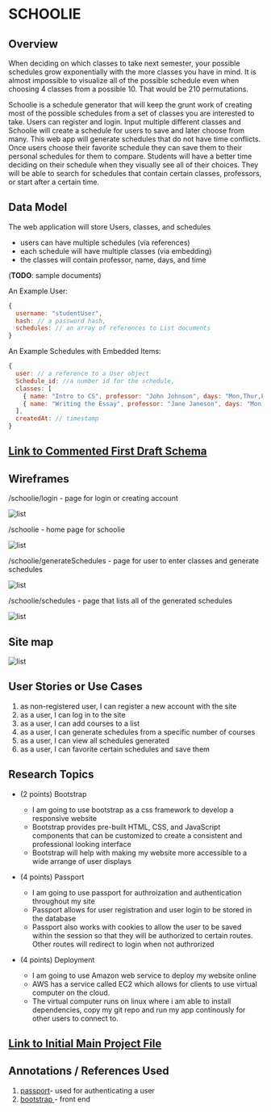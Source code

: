 # SCHOOLIE

## Overview

When deciding on which classes to take next semester, your possible schedules grow exponentially with the more classes you have in mind. It is almost impossible to visualize all of the possible schedule even when choosing 4 classes from a possible 10. That would be 210 permutations. 

Schoolie is a schedule generator that will keep the grunt work of creating most of the possible schedules from a set of classes you are interested to take. Users can register and login. Input multiple different classes and Schoolie will create a  schedule for users to save and later choose from many. This web app will generate schedules that do not have time conflicts. Once users choose their favorite schedule they can save them to their personal schedules for them to compare. Students will have a better time deciding on their schedule when they visually see all of their choices. They will be able to search for schedules that contain certain classes, professors, or start after a certain time. 


## Data Model

The web application will store Users, classes, and schedules
  * users can have multiple schedules (via references)
  * each schedule will have multiple classes (via embedding)
  * the classes will contain professor, name, days, and time

(__TODO__: sample documents)

An Example User:

```javascript
{
  username: "studentUser",
  hash: // a password hash,
  schedules: // an array of references to List documents
}
```

An Example Schedules with Embedded Items:

```javascript
{
  user: // a reference to a User object
  Schedule_id: //a number id for the schedule,
  classes: [
    { name: "Intro to CS", professor: "John Johnson", days: "Mon,Thur,Fri", time: 12:00 - 13:15},
    { name: "Writing the Essay", professor: "Jane Janeson", days: "Mon,Wed", time: 8:00 - 9:15},
  ],
  createdAt: // timestamp
}
```


## [Link to Commented First Draft Schema](db.mjs) 


## Wireframes

/schoolie/login - page for login or creating account

![list](documentation/login.png)

/schoolie - home page for schoolie

![list](documentation/schoolieHome.png)

/schoolie/generateSchedules - page for user to enter classes and generate schedules

![list](documentation/GenerateSchedule.png)

/schoolie/schedules - page that lists all of the generated schedules

![list](documentation/Schedules.png)


## Site map

![list](documentation/sitemap.png)


## User Stories or Use Cases

1. as non-registered user, I can register a new account with the site
2. as a user, I can log in to the site
3. as a user, I can add courses to a list
4. as a user, I can generate schedules from a specific number of courses
5. as a user, I can view all schedules generated 
6. as a user, I can favorite certain schedules and save them

## Research Topics
* (2 points) Bootstrap
   * I am going to use bootstrap as a css framework to develop a responsive website
   * Bootstrap provides pre-built HTML, CSS, and JavaScript components that can be customized to create a consistent and
   professional looking interface
   * Bootstrap will help with making my website more accessible to a wide arrange of user displays

* (4 points) Passport 
   * I am going to use passport for authroization and authentication throughout my site
   * Passport allows for user registration and user login to be stored in the database
   * Passport also works with cookies to allow the user to be saved within the session so that they will be authorized to certain routes. Other routes will redirect to login when not authrorized

* (4 points) Deployment
  * I am going to use Amazon web service to deploy my website online
  * AWS has a service called EC2 which allows for clients to use virtual computer on the cloud.
  * The virtual computer runs on linux where i am able to install dependencies, copy my git repo and run my app continously for other users to connect to.





## [Link to Initial Main Project File](app.mjs) 


## Annotations / References Used


1. [passport](https://heynode.com/tutorial/authenticate-users-node-expressjs-and-passportjs/)- used for authenticating a user
2. [bootstrap ](https://getbootstrap.com/2.3.2/components.html)  - front end 
 